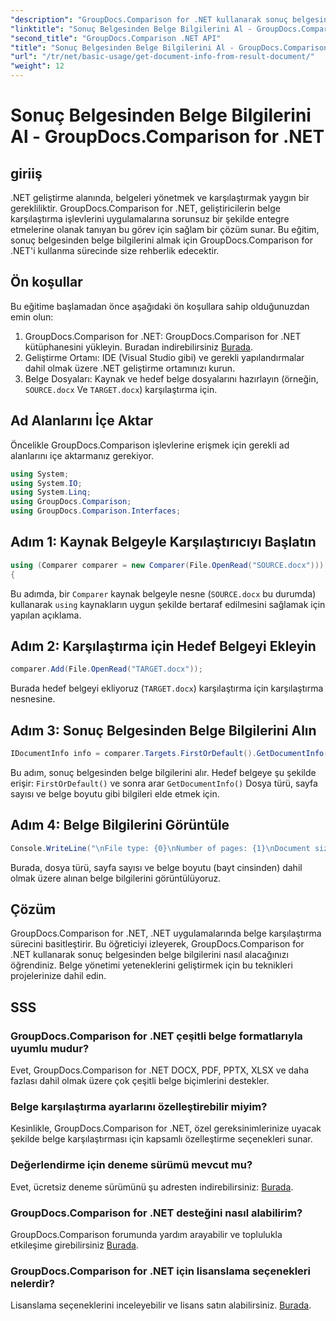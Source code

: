 ```yaml
---
"description": "GroupDocs.Comparison for .NET kullanarak sonuç belgesinden belge bilgilerinin nasıl alınacağını öğrenin. .NET geliştiricileri için kolay adımlar açıklanmıştır."
"linktitle": "Sonuç Belgesinden Belge Bilgilerini Al - GroupDocs.Comparison for .NET"
"second_title": "GroupDocs.Comparison .NET API"
"title": "Sonuç Belgesinden Belge Bilgilerini Al - GroupDocs.Comparison for .NET"
"url": "/tr/net/basic-usage/get-document-info-from-result-document/"
"weight": 12
---
```


# Sonuç Belgesinden Belge Bilgilerini Al - GroupDocs.Comparison for .NET

## giriiş
.NET geliştirme alanında, belgeleri yönetmek ve karşılaştırmak yaygın bir gerekliliktir. GroupDocs.Comparison for .NET, geliştiricilerin belge karşılaştırma işlevlerini uygulamalarına sorunsuz bir şekilde entegre etmelerine olanak tanıyan bu görev için sağlam bir çözüm sunar. Bu eğitim, sonuç belgesinden belge bilgilerini almak için GroupDocs.Comparison for .NET'i kullanma sürecinde size rehberlik edecektir. 
## Ön koşullar
Bu eğitime başlamadan önce aşağıdaki ön koşullara sahip olduğunuzdan emin olun:
1. GroupDocs.Comparison for .NET: GroupDocs.Comparison for .NET kütüphanesini yükleyin. Buradan indirebilirsiniz [Burada](https://releases.groupdocs.com/comparison/net/).
2. Geliştirme Ortamı: IDE (Visual Studio gibi) ve gerekli yapılandırmalar dahil olmak üzere .NET geliştirme ortamınızı kurun.
3. Belge Dosyaları: Kaynak ve hedef belge dosyalarını hazırlayın (örneğin, `SOURCE.docx` Ve `TARGET.docx`) karşılaştırma için.

## Ad Alanlarını İçe Aktar
Öncelikle GroupDocs.Comparison işlevlerine erişmek için gerekli ad alanlarını içe aktarmanız gerekiyor.

```csharp
using System;
using System.IO;
using System.Linq;
using GroupDocs.Comparison;
using GroupDocs.Comparison.Interfaces;
```

## Adım 1: Kaynak Belgeyle Karşılaştırıcıyı Başlatın
```csharp
using (Comparer comparer = new Comparer(File.OpenRead("SOURCE.docx")))
{
```
Bu adımda, bir `Comparer` kaynak belgeyle nesne (`SOURCE.docx` bu durumda) kullanarak `using` kaynakların uygun şekilde bertaraf edilmesini sağlamak için yapılan açıklama.
## Adım 2: Karşılaştırma için Hedef Belgeyi Ekleyin
```csharp
comparer.Add(File.OpenRead("TARGET.docx"));
```
Burada hedef belgeyi ekliyoruz (`TARGET.docx`) karşılaştırma için karşılaştırma nesnesine.
## Adım 3: Sonuç Belgesinden Belge Bilgilerini Alın
```csharp
IDocumentInfo info = comparer.Targets.FirstOrDefault().GetDocumentInfo();
```
Bu adım, sonuç belgesinden belge bilgilerini alır. Hedef belgeye şu şekilde erişir: `FirstOrDefault()` ve sonra arar `GetDocumentInfo()` Dosya türü, sayfa sayısı ve belge boyutu gibi bilgileri elde etmek için.
## Adım 4: Belge Bilgilerini Görüntüle
```csharp
Console.WriteLine("\nFile type: {0}\nNumber of pages: {1}\nDocument size: {2} bytes", info.FileType, info.PageCount, info.Size);
```
Burada, dosya türü, sayfa sayısı ve belge boyutu (bayt cinsinden) dahil olmak üzere alınan belge bilgilerini görüntülüyoruz.

## Çözüm
GroupDocs.Comparison for .NET, .NET uygulamalarında belge karşılaştırma sürecini basitleştirir. Bu öğreticiyi izleyerek, GroupDocs.Comparison for .NET kullanarak sonuç belgesinden belge bilgilerini nasıl alacağınızı öğrendiniz. Belge yönetimi yeteneklerini geliştirmek için bu teknikleri projelerinize dahil edin.
## SSS
### GroupDocs.Comparison for .NET çeşitli belge formatlarıyla uyumlu mudur?
Evet, GroupDocs.Comparison for .NET DOCX, PDF, PPTX, XLSX ve daha fazlası dahil olmak üzere çok çeşitli belge biçimlerini destekler.
### Belge karşılaştırma ayarlarını özelleştirebilir miyim?
Kesinlikle, GroupDocs.Comparison for .NET, özel gereksinimlerinize uyacak şekilde belge karşılaştırması için kapsamlı özelleştirme seçenekleri sunar.
### Değerlendirme için deneme sürümü mevcut mu?
Evet, ücretsiz deneme sürümünü şu adresten indirebilirsiniz: [Burada](https://releases.groupdocs.com/).
### GroupDocs.Comparison for .NET desteğini nasıl alabilirim?
GroupDocs.Comparison forumunda yardım arayabilir ve toplulukla etkileşime girebilirsiniz [Burada](https://forum.groupdocs.com/c/comparison/12).
### GroupDocs.Comparison for .NET için lisanslama seçenekleri nelerdir?
Lisanslama seçeneklerini inceleyebilir ve lisans satın alabilirsiniz. [Burada](https://purchase.groupdocs.com/buy).